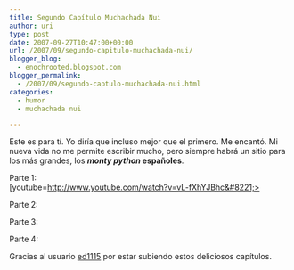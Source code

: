 ```yaml
---
title: Segundo Capítulo Muchachada Nui
author: uri
type: post
date: 2007-09-27T10:47:00+00:00
url: /2007/09/segundo-capitulo-muchachada-nui/
blogger_blog:
  - enochrooted.blogspot.com
blogger_permalink:
  - /2007/09/segundo-captulo-muchachada-nui.html
categories:
  - humor
  - muchachada nui

---
```

Este es para tí. Yo diría que incluso mejor que el primero. Me encantó. Mi nueva vida no me permite escribir mucho, pero siempre habrá un sitio para los más grandes, los <span style="font-weight:bold;"><span style="font-style:italic;">monty python</span> españoles</span>.

Parte 1:  
[youtube=http://www.youtube.com/watch?v=vL-fXhYJBhc&#8221;>

Parte 2:

Parte 3:

Parte 4:

Gracias al usuario [ed1115][1] por estar subiendo estos deliciosos capítulos.

 [1]: http://youtube.com/user/ed1115